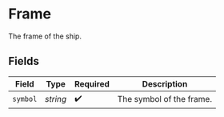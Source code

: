 # Frame

The frame of the ship.


## Fields

| Field                    | Type                     | Required                 | Description              |
| ------------------------ | ------------------------ | ------------------------ | ------------------------ |
| `symbol`                 | *string*                 | :heavy_check_mark:       | The symbol of the frame. |